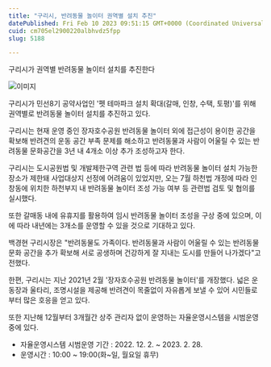 ```yaml
---
title: "구리시, 반려동물 놀이터 권역별 설치 추진"
datePublished: Fri Feb 10 2023 09:51:15 GMT+0000 (Coordinated Universal Time)
cuid: cm705el2900220albhvdz5fpp
slug: 5188

---
```



구리시가 권역별 반려동물 놀이터 설치를 추진한다

![이미지](https://cdn.hashnode.com/res/hashnode/image/upload/v1739258163234/99d5dbaa-204a-4456-9c20-3183d08b2741.jpeg)

구리시가 민선8기 공약사업인 '펫 테마파크 설치 확대(갈매, 인창, 수택, 토평)'를 위해 권역별로 반려동물 놀이터 설치를 추진하고 있다.

구리시는 현재 운영 중인 장자호수공원 반려동물 놀이터 외에 접근성이 용이한 공간을 확보해 반려견의 운동 공간 부족 문제를 해소하고 반려동물과 사람이 어울릴 수 있는 반려동물 문화공간을 3년 내 4개소 이상 추가 조성하고자 한다.

구리시는 도시공원법 및 개발제한구역 관련 법 등에 따라 반려동물 놀이터 설치 가능한 장소가 제한돼 사업대상지 선정에 어려움이 있었지만, 오는 7월 하천법 개정에 따라 인창동에 위치한 하천부지 내 반려동물 놀이터 조성 가능 여부 등 관련법 검토 및 협의를 실시했다.

또한 갈매동 내에 유휴지를 활용하여 임시 반려동물 놀이터 조성을 구상 중에 있으며, 이에 따라 내년에는 3개소를 운영할 수 있을 것으로 기대하고 있다.

백경현 구리시장은 "반려동물도 가족이다. 반려동물과 사람이 어울릴 수 있는 반려동물 문화 공간을 추가 확보해 서로 공생하며 건강하게 잘 지내는 도시를 만들어 나가겠다"고 전했다.

한편, 구리시는 지난 2021년 2월 '장자호수공원 반려동물 놀이터'를 개장했다. 넓은 운동장과 울타리, 조명시설을 제공해 반려견이 목줄없이 자유롭게 보낼 수 있어 시민들로부터 많은 호응을 얻고 있다.

또한 지난해 12월부터 3개월간 상주 관리자 없이 운영하는 자율운영시스템을 시범운영 중에 있다.

- 자율운영시스템 시범운영 기간 : 2022. 12. 2. ~ 2023. 2. 28.
- 운영시간 : 10:00 ~ 19:00(화~일, 월요일 휴무)